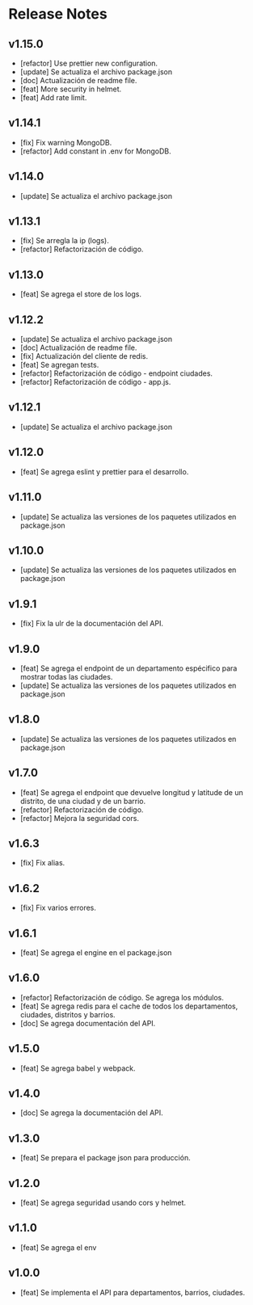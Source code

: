 # Release Notes

## v1.15.0

-   [refactor] Use prettier new configuration.
-   [update] Se actualiza el archivo package.json
-   [doc] Actualización de readme file.
-   [feat] More security in helmet.
-   [feat] Add rate limit.

## v1.14.1

-   [fix] Fix warning MongoDB.
-   [refactor] Add constant in .env for MongoDB.

## v1.14.0

-   [update] Se actualiza el archivo package.json

## v1.13.1

-   [fix] Se arregla la ip (logs).
-   [refactor] Refactorización de código.

## v1.13.0

-   [feat] Se agrega el store de los logs.

## v1.12.2

-   [update] Se actualiza el archivo package.json
-   [doc] Actualización de readme file.
-   [fix] Actualización del cliente de redis.
-   [feat] Se agregan tests.
-   [refactor] Refactorización de código - endpoint ciudades.
-   [refactor] Refactorización de código - app.js.

## v1.12.1

-   [update] Se actualiza el archivo package.json

## v1.12.0

-   [feat] Se agrega eslint y prettier para el desarrollo.

## v1.11.0

-   [update] Se actualiza las versiones de los paquetes utilizados en package.json

## v1.10.0

-   [update] Se actualiza las versiones de los paquetes utilizados en package.json

## v1.9.1

-   [fix] Fix la ulr de la documentación del API.

## v1.9.0

-   [feat] Se agrega el endpoint de un departamento espécifico para mostrar todas las ciudades.
-   [update] Se actualiza las versiones de los paquetes utilizados en package.json

## v1.8.0

-   [update] Se actualiza las versiones de los paquetes utilizados en package.json

## v1.7.0

-   [feat] Se agrega el endpoint que devuelve longitud y latitude de un distrito, de una ciudad y de un barrio.
-   [refactor] Refactorización de código.
-   [refactor] Mejora la seguridad cors.

## v1.6.3

-   [fix] Fix alias.

## v1.6.2

-   [fix] Fix varios errores.

## v1.6.1

-   [feat] Se agrega el engine en el package.json

## v1.6.0

-   [refactor] Refactorización de código. Se agrega los módulos.
-   [feat] Se agrega redis para el cache de todos los departamentos, ciudades, distritos y barrios.
-   [doc] Se agrega documentación del API.

## v1.5.0

-   [feat] Se agrega babel y webpack.

## v1.4.0

-   [doc] Se agrega la documentación del API.

## v1.3.0

-   [feat] Se prepara el package json para producción.

## v1.2.0

-   [feat] Se agrega seguridad usando cors y helmet.

## v1.1.0

-   [feat] Se agrega el env

## v1.0.0

-   [feat] Se implementa el API para departamentos, barrios, ciudades.
